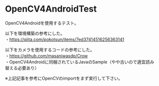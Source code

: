 # OpenCV4AndroidTest
OpenCV4Androidを使用するテスト。

以下を環境構築の参考にした。
<br>・https://qiita.com/pokotsun/items/7ed37414516256363141

以下をカメラを使用するコードの参考にした。
<br>・https://github.com/masaniwasdp/Crow
<br>・OpenCV4Androidに同梱されているJavaのSample（やや古いので適宜読み替える必要あり）

※上記記事を参考にOpenCVのimportをまず実行して下さい。
